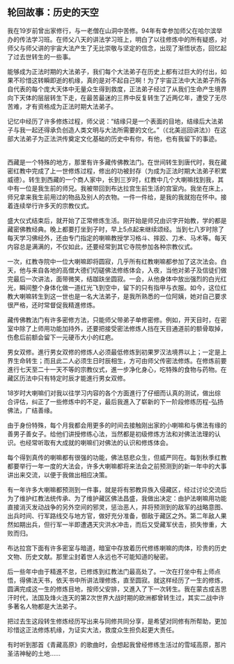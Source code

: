 ## 轮回故事：历史的天空     　　

我在19岁前曾出家修行，与一老僧在山洞中苦修。94年有幸参加师父在哈尔滨举办的传法学习班。在师父八天的讲法学习班上，明白了以往修炼中的所有疑惑，对师父与师父讲的宇宙大法产生了无比崇敬与坚定的信念，出现了渐悟状态，回忆起了过去世转生的一些事。  

能够成为正法时期的大法弟子，我们每个大法弟子在历史上都有过巨大的付出，如果不珍惜这转瞬即逝的机缘，真的是对不起自己啊！为了宇宙正法中大法弟子所各自代表的每个庞大天体中无量众生得到救度，正法弟子经过了从我们生命产生境界向下天体的层层转生下走，在最苦最迷的三界中反复转生了近两亿年，遭受了无尽苦难，才有资格成为正法时期大法弟子。  　　

记忆中经历了许多修炼过程，师父说：“结缘只是一个表面的目地，结缘后大法弟子与我一起还得承负创造人类文明与大法所需要的文化。”（《北美巡回讲法》）在这部大法弟子为正法洪传奠定文化基础的历史中有你，有他，也有我留下的事迹。  　　

西藏是一个特殊的地方，那里有许多藏传佛教法门。在世间转生到唐代时，我在藏密红教中完成了上一世修炼过程，修出的功被封存（为成为正法时期大法弟子积累威德）。转生到西藏的一个商人家中，长到三岁时，红教中几个大喇嘛找到我，其中有一位是我生前的师兄。我被带回到布达拉宫生前生活的宫室内。我坐在床上，师兄拿来我生前用过的物品及别人的衣物。一件一件给，是我的我就抱在怀中。接着连续举行许多天的宗教仪式。

盛大仪式结束后，就开始了正常修炼生活。刚开始是师兄由识字开始教，学的都是藏密佛教经典。晚上都要打坐到子时，早上5点起来继续颂经。当到七八岁时除了每天学习佛经外，还由专门指定的喇嘛教授学习格斗、摔跤、刀术、马术等。每天内容总是满满的，不仅如此，还要经常到其它寺院参加各种宗教仪式。

一次，红教寺院中一位大喇嘛即将圆寂，几乎所有红教喇嘛都参加了这次法会。白天，他与来自各地的高僧大德们切磋佛法修练体会，入夜，当他对弟子及信徒们做完最后一次讲法，面带微笑，结跏趺坐圆寂。一会，从他身体中放出强烈的白光红光，瞬间整个身体化做一道红光飞到空中，留下的只有指甲与衣服。如今，这位红教大喇嘛转生到这一世也是一名大法弟子，是我所熟悉的一位阿姨，她对自己要求很严格，还时常督促我精進修炼。  　　

藏传佛教法门有许多密修方法，只能师父带弟子单修密修。例如，开天目时，在密室中除了上师用功能加持外，还要把接受密法修炼人挡在天目通道前的额骨取掉，伤愈后前额会留下一元硬币大小的红疤。 

男女双修。進行男女双修的修炼人必须最低修炼到初果罗汉法境界以上；一定是上界生命转生；而且此二人必须生日时辰相生，方可由师父传密法修炼。在修炼前要進行七天至二十一天不等的宗教仪式，進一步净化身心，吃特殊的食物与药物。在藏区历法中只有特定时辰才能進行男女双修。  　　

18岁时大喇嘛们对我以往学习内容的各个方面進行了仔细而认真的测试，做出综合评估，纠正了一些修炼中的不足，最后我進入了崭新的下一阶段修练历程-弘扬佛法，广结善缘。

由于身份特殊，每个月我都会用更多的时间去接触刚出家的小喇嘛和与佛法有缘的善男子善女子。给他们讲授修练心法，当然都是初级修炼方法和对佛法法理的认识。也经常听取有大成就的喇嘛们对佛法的认识和修炼体会。  　　

每个得到真传的喇嘛都有很强的功能，佛法慈悲众生，但威严同在。每到秋季红教都要举行一年一度的大法会，许多大喇嘛都将来法会之前预测到的新一年中的大事讲出来交流，以便于我做出相应决策。 

有一年许多大喇嘛都预测到一件事，就是将有邪教异族入侵藏区，经过讨论交流后为了维护红教法统传承、为了维护藏区佛法昌盛，我做出决定：由护法喇嘛用功能直接消灭发动战争的另外空间的邪灵，惩治恶人，并将预测到的敌军的战略意图、出兵时间、行军路线交与地方官，做好充分准备，御敌于藏区之外。第二年敌人果然如期出兵，但行军一半即遭遇天灾洪水冲击，而后又受藏军伏击，损失惨重，大败而归。  　　

布达拉宫下面有许多密室与暗道，暗室中存放着历代修练喇嘛的肉体，珍贵的历史文物、历史文献。那里尘封着世人永远也不可能知道的秘密。  　　

后一些年中由于精進不怠，已修炼到红教法门最高处了。一次在打坐中有上师点悟，得佛法天书，依天书中所讲法理修炼，直至圆寂。就这样经历了一生的修炼，圆满完成这一生的修炼目地，按师父安排，又進入了下一次转生。我在蒙古成吉思汗时代，法国及烽火连天的第2次世界大战时期的欧洲都曾转生过，其实二战中许多著名人物都是大法弟子。  　　

把过去生这段转生修炼经历写出来与同修共同分享，是希望对同修有所帮助，更加珍惜这正法修炼机缘，为证实大法，救度众生担负起更大责任。  　　

有时听到那首《青藏高原》的歌曲时，会想起我曾经修练生活过的雪域高原，那片圣洁神秘的土地……  